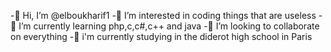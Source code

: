 -👋 Hi, I’m @elboukharif1
-👀 I’m interested in coding things that are useless
-🌱 I’m currently learning php,c,c#,c++ and java
-💞️ I’m looking to collaborate on everything
-📖 i'm currently studying in the diderot high school in Paris 

<!---
elboukharif1/elboukharif1 is a ✨ special ✨ repository because its `README.md` (this file) appears on your GitHub profile.
You can click the Preview link to take a look at your changes.
--->
